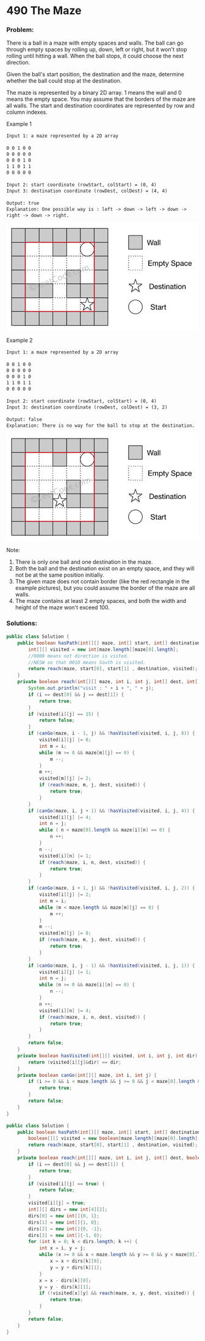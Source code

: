 # 490 The Maze

### Problem:
There is a ball in a maze with empty spaces and walls. The ball can go through empty spaces by rolling up, down, left or right, but it won't stop rolling until hitting a wall. When the ball stops, it could choose the next direction.

Given the ball's start position, the destination and the maze, determine whether the ball could stop at the destination.

The maze is represented by a binary 2D array. 1 means the wall and 0 means the empty space. You may assume that the borders of the maze are all walls. The start and destination coordinates are represented by row and column indexes.

Example 1
```
Input 1: a maze represented by a 2D array

0 0 1 0 0
0 0 0 0 0
0 0 0 1 0
1 1 0 1 1
0 0 0 0 0

Input 2: start coordinate (rowStart, colStart) = (0, 4)
Input 3: destination coordinate (rowDest, colDest) = (4, 4)

Output: true
Explanation: One possible way is : left -> down -> left -> down -> right -> down -> right.
```
![](/assets/maze_1_example_1.png)

Example 2
```
Input 1: a maze represented by a 2D array

0 0 1 0 0
0 0 0 0 0
0 0 0 1 0
1 1 0 1 1
0 0 0 0 0

Input 2: start coordinate (rowStart, colStart) = (0, 4)
Input 3: destination coordinate (rowDest, colDest) = (3, 2)

Output: false
Explanation: There is no way for the ball to stop at the destination.
```
![](/assets/maze_1_example_2.png)

Note:
1. There is only one ball and one destination in the maze.
2. Both the ball and the destination exist on an empty space, and they will not be at the same position initially.
3. The given maze does not contain border (like the red rectangle in the example pictures), but you could assume the border of the maze are all walls.
4. The maze contains at least 2 empty spaces, and both the width and height of the maze won't exceed 100.

### Solutions:

```java
public class Solution {
    public boolean hasPath(int[][] maze, int[] start, int[] destination) {
        int[][] visited = new int[maze.length][maze[0].length];
        //0000 means not direction is visted.
        //NESW so that 0010 means South is visited. 
        return reach(maze, start[0], start[1] , destination, visited);
    }
    private boolean reach(int[][] maze, int i, int j, int[] dest, int[][] visited) {
        System.out.println("visit : " + i + ", " + j);
        if (i == dest[0] && j == dest[1]) {
            return true;
        }
        if (visited[i][j] == 15) {
            return false;
        }
        if (canGo(maze, i - 1, j) && !hasVisited(visited, i, j, 8)) {
            visited[i][j] |= 8;
            int m = i;
            while (m >= 0 && maze[m][j] == 0) {
                m --;
            }
            m ++;
            visited[m][j] |= 2;
            if (reach(maze, m, j, dest, visited)) {
                return true;
            }
        }
        if (canGo(maze, i, j + 1) && !hasVisited(visited, i, j, 4)) {
            visited[i][j] |= 4;
            int n = j;
            while ( n < maze[0].length && maze[i][n] == 0) {
                n ++;
            }
            n --;
            visited[i][n] |= 1;
            if (reach(maze, i, n, dest, visited)) {
                return true;
            }
        }
        if (canGo(maze, i + 1, j) && !hasVisited(visited, i, j, 2)) {
            visited[i][j] |= 2;
            int m = i;
            while (m < maze.length && maze[m][j] == 0) {
                m ++;
            }
            m --;
            visited[m][j] |= 8;
            if (reach(maze, m, j, dest, visited)) {
                return true;
            }
        }
        if (canGo(maze, i, j - 1) && !hasVisited(visited, i, j, 1)) {
            visited[i][j] |= 1;
            int n = j;
            while (n >= 0 && maze[i][n] == 0) {
                n --;
            }
            n ++;
            visited[i][n] |= 4;
            if (reach(maze, i, n, dest, visited)) {
                return true;
            }
        }
        return false;
    }
    private boolean hasVisited(int[][] visited, int i, int j, int dir) {
        return (visited[i][j]&dir) == dir;
    }
    private boolean canGo(int[][] maze, int i, int j) {
        if (i >= 0 && i < maze.length && j >= 0 && j < maze[0].length && maze[i][j] == 0) {
            return true;
        }
        return false;
    }
}
```

```java
public class Solution {
    public boolean hasPath(int[][] maze, int[] start, int[] destination) {
        boolean[][] visited = new boolean[maze.length][maze[0].length];
        return reach(maze, start[0], start[1] , destination, visited);
    }
    private boolean reach(int[][] maze, int i, int j, int[] dest, boolean[][] visited) {
        if (i == dest[0] && j == dest[1]) {
            return true;
        }
        if (visited[i][j] == true) {
            return false;
        }
        visited[i][j] = true;
        int[][] dirs = new int[4][2];
        dirs[0] = new int[]{0, 1};
        dirs[1] = new int[]{1, 0};
        dirs[2] = new int[]{0, -1};
        dirs[3] = new int[]{-1, 0};
        for (int k = 0; k < dirs.length; k ++) {
            int x = i, y = j;
            while (x >= 0 && x < maze.length && y >= 0 && y < maze[0].length && maze[x][y] == 0) {
                x = x + dirs[k][0];
                y = y + dirs[k][1];
            }
            x = x - dirs[k][0];
            y = y - dirs[k][1];
            if (!visited[x][y] && reach(maze, x, y, dest, visited)) {
                return true;
            }
        }
        return false;
    }
}
```
